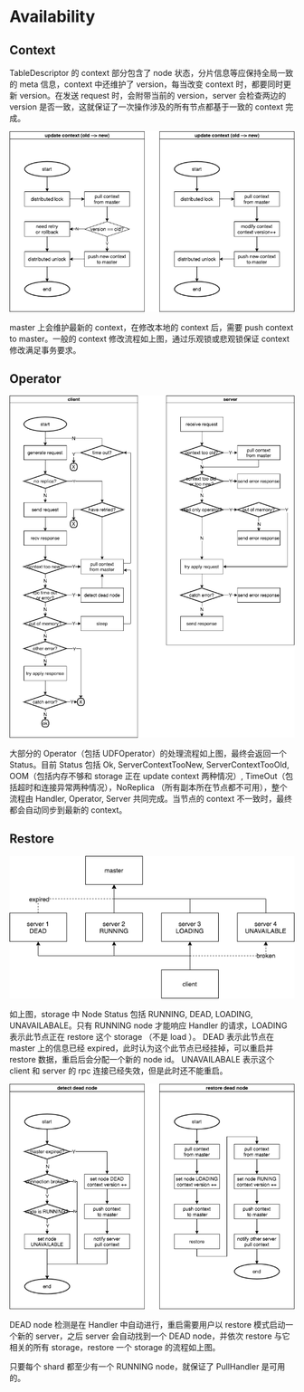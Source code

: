 # Availability

## Context

TableDescriptor 的 context 部分包含了 node 状态，分片信息等应保持全局一致的 meta 信息，context 中还维护了 version，每当改变 context 时，都要同时更新 version。在发送 request 时，会附带当前的 version，server 会检查两边的 version 是否一致，这就保证了一次操作涉及的所有节点都基于一致的 context 完成。 

![avatar](context.drawio.png)

master 上会维护最新的 context，在修改本地的 context 后，需要 push context to master。一般的 context 修改流程如上图，通过乐观锁或悲观锁保证 context 修改满足事务要求。

## Operator

![avatar](operator.drawio.png)

大部分的 Operator（包括 UDFOperator）的处理流程如上图，最终会返回一个 Status。目前 Status 包括 Ok, ServerContextTooNew, ServerContextTooOld, OOM（包括内存不够和 storage 正在 update context 两种情况）, TimeOut（包括超时和连接异常两种情况），NoReplica （所有副本所在节点都不可用），整个流程由 Handler, Operator, Server 共同完成。当节点的 context 不一致时，最终都会自动同步到最新的 context。

## Restore

![avatar](node.drawio.png)

如上图，storage 中 Node Status 包括 RUNNING, DEAD, LOADING, UNAVAILABALE。只有 RUNNING node 才能响应 Handler 的请求，LOADING 表示此节点正在 restore 这个 storage （不是 load ）。 DEAD 表示此节点在 master 上的信息已经 expired，此时认为这个此节点已经挂掉，可以重启并 restore 数据，重启后会分配一个新的 node id。 UNAVAILABALE 表示这个 client 和 server 的 rpc 连接已经失效，但是此时还不能重启。

![avatar](restore.drawio.png)

DEAD node 检测是在 Handler 中自动进行，重启需要用户以 restore 模式启动一个新的 server，之后 server 会自动找到一个 DEAD node，并依次 restore 与它相关的所有 storage，restore 一个 storage 的流程如上图。

只要每个 shard 都至少有一个 RUNNING node，就保证了 PullHandler 是可用的。
